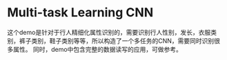 # Multi-task Learning CNN
这个demo是针对于行人精细化属性识别的，需要识别行人性别，发长，衣服类别，裤子类别，鞋子类别等等，所以构造了一个多任务的CNN，需要同时识别很多属性。
同时，demo中包含完整的数据读写的应用，可做参考。
